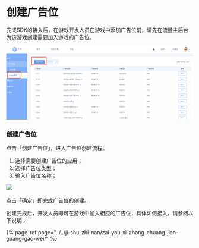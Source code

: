 # 创建广告位

完成SDK的接入后，在游戏开发人员在游戏中添加广告位前，请先在流量主后台为该游戏创建需要加入游戏的广告位。

![](../../.gitbook/assets/image%20%2815%29.png)

### **创建广告位**

点击「创建广告位」，进入广告位创建流程。

1. 选择需要创建广告位的应用；
2. 选择广告位类型；
3. 输入广告位名称；

![](https://cdn.nlark.com/yuque/0/2019/png/254569/1557216607818-225b7cff-9612-46f5-afd8-05bfce8169bd.png?x-oss-process=image/resize,w_2000)

点击「确定」即完成广告位的创建。

创建完成后，开发人员即可在游戏中加入相应的广告位，具体如何接入，请参阅以下说明：

{% page-ref page="../../ji-shu-zhi-nan/zai-you-xi-zhong-chuang-jian-guang-gao-wei/" %}





